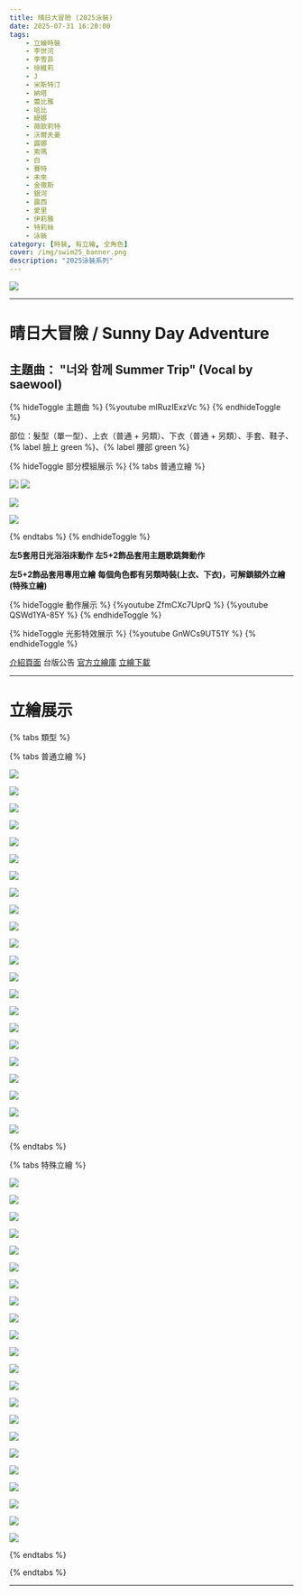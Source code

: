 ```yaml
---
title: 晴日大冒險 (2025泳裝)
date: 2025-07-31 16:20:00
tags:
    - 立繪時裝
    - 李世河
    - 李雪菲
    - 徐維莉
    - J
    - 米斯特汀
    - 納塔
    - 蕾比雅
    - 哈比
    - 緹娜
    - 薇歐莉特
    - 沃爾夫姜
    - 露娜
    - 索瑪
    - 白
    - 賽特
    - 未來
    - 金徹斯
    - 銀河
    - 露西
    - 愛里
    - 伊莉雅
    - 特莉絲
    - 泳裝
category: [時裝, 有立繪, 全角色]
cover: /img/swim25_banner.png
description: "2025泳裝系列"
---
```


![](/img/swim25_banner.png)

---
# 晴日大冒險 / Sunny Day Adventure

## 主題曲： "너와 함께 Summer Trip" (Vocal by saewool)

{% hideToggle 主題曲 %}
{%youtube mlRuzIExzVc %}
{% endhideToggle %}


部位：髮型（單一型）、上衣（普通 + 另類）、下衣（普通 + 另類）、手套、鞋子、{% label 臉上 green %}、{% label 腰部 green %}

{% hideToggle 部分模組展示 %}
{% tabs 普通立繪 %}
<!-- tab A型-->
![](https://i.imgur.com/7i5ubMw.png)
![](https://i.imgur.com/EZoEd9m.png)
<!-- endtab -->
<!-- tab B型-->
![](https://i.imgur.com/ZDPRAJf.png)
<!-- endtab -->
<!-- tab C型-->
![](https://i.imgur.com/u6yT6lQ.png)
<!-- endtab -->
{% endtabs %}
{% endhideToggle %}

**左5套用日光浴浴床動作 左5+2飾品套用主題歌跳舞動作**

**左5+2飾品套用專用立繪**
**每個角色都有另類時裝(上衣、下衣)，可解鎖額外立繪(特殊立繪)**

{% hideToggle 動作展示 %}
{%youtube ZfmCXc7UprQ %}
{%youtube QSWd1YA-85Y %}
{% endhideToggle %}

{% hideToggle 光影特效展示 %}
{%youtube GnWCs9UT51Y %}
{% endhideToggle %}

[介紹頁面](https://www.naddic.co.kr/ko/game/cls/shop/detail?contentNo=666)
台版公告
[官方立繪庫](https://www.naddic.co.kr/ko/game/cls/fansitekit)
[立繪下載](https://landing.naddic.co.kr/Images/cms/happycode/20250723/1753255666459.zip)


---
# 立繪展示

{% tabs 類型 %}
<!-- tab 普通角色立繪-->
{% tabs 普通立繪 %}
<!-- tab 李世河(Seha)-->
[![](https://i.imgur.com/ktfaFegh.jpg)](https://i.imgur.com/ktfaFeg.jpg)
<!-- endtab -->
<!-- tab 李雪菲(Seulbi)-->
[![](https://i.imgur.com/6b5YuDCh.jpg)](https://i.imgur.com/6b5YuDC.jpg)
<!-- endtab -->
<!-- tab 徐維莉(Yuri)-->
[![](https://i.imgur.com/nEhoCgth.jpg)](https://i.imgur.com/nEhoCgt.jpg)
<!-- endtab -->
<!-- tab J-->
[![](https://i.imgur.com/tBsUtHeh.jpg)](https://i.imgur.com/tBsUtHe.jpg)
<!-- endtab -->
<!-- tab 米斯特汀(Tein)-->
[![](https://i.imgur.com/WD139zzh.jpg)](https://i.imgur.com/WD139zz.jpg)
<!-- endtab -->
<!-- tab 納塔(Nata)-->
[![](https://i.imgur.com/gqVA0PPh.jpg)](https://i.imgur.com/gqVA0PP.jpg)
<!-- endtab -->
<!-- tab 蕾比雅(Levia)-->
[![](https://i.imgur.com/76wXyMnh.jpg)](https://i.imgur.com/76wXyMn.jpg)
<!-- endtab -->
<!-- tab 哈比(Harpy)-->
[![](https://i.imgur.com/WvFk377h.jpg)](https://i.imgur.com/WvFk377.jpg)
<!-- endtab -->
<!-- tab 緹娜(Tina)-->
[![](https://i.imgur.com/mDnqO8sh.jpg)](https://i.imgur.com/mDnqO8s.jpg)
<!-- endtab -->
<!-- tab 薇歐莉特(Violet)-->
[![](https://i.imgur.com/E01DVxTh.jpg)](https://i.imgur.com/E01DVxT.jpg)
<!-- endtab -->
<!-- tab 沃爾夫姜(Wolfgang)-->
[![](https://i.imgur.com/axASMTmh.jpg)](https://i.imgur.com/axASMTm.jpg)
<!-- endtab -->
<!-- tab 露娜(Luna)-->
[![](https://i.imgur.com/RgncULBh.jpg)](https://i.imgur.com/RgncULB.jpg)
<!-- endtab -->
<!-- tab 索瑪(Soma)-->
[![](https://i.imgur.com/YXOR9L1h.jpg)](https://i.imgur.com/YXOR9L1.jpg)
<!-- endtab -->
<!-- tab 白(Bai)-->
[![](https://i.imgur.com/abOiSAZh.jpg)](https://i.imgur.com/abOiSAZ.jpg)
<!-- endtab -->
<!-- tab 賽特(Seth)-->
[![](https://i.imgur.com/pvxlrAZh.jpg)](https://i.imgur.com/pvxlrAZ.jpg)
<!-- endtab -->
<!-- tab 未來(Mirae)-->
[![](https://i.imgur.com/dsMdJdth.jpg)](https://i.imgur.com/dsMdJdt.jpg)
<!-- endtab -->
<!-- tab 徹斯(Chulsoo)-->
[![](https://i.imgur.com/4oRprX2h.jpg)](https://i.imgur.com/4oRprX2.jpg)
<!-- endtab -->
<!-- tab 銀河(Eunha)-->
[![](https://i.imgur.com/5Nj7ztFh.jpg)](https://i.imgur.com/5Nj7ztF.jpg)
<!-- endtab -->
<!-- tab 露西(Lucy)-->
[![](https://i.imgur.com/4Y835g9h.jpg)](https://i.imgur.com/4Y835g9.jpg)
<!-- endtab -->
<!-- tab 愛里(Aeri)-->
[![](https://i.imgur.com/4X1g1NOh.jpg)](https://i.imgur.com/4X1g1NO.jpg)
<!-- endtab -->
<!-- tab 伊莉雅(Ria)-->
[![](https://i.imgur.com/4lvZ9ith.jpg)](https://i.imgur.com/4lvZ9it.jpg)
<!-- endtab -->
<!-- tab 特莉絲(Triss)-->
[![](https://i.imgur.com/tXixmoDh.jpg)](https://i.imgur.com/tXixmoD.jpg)
<!-- endtab -->
{% endtabs %}
<!-- endtab -->

<!-- tab 特殊角色立繪-->
{% tabs 特殊立繪 %}
<!-- tab 李世河(Seha)-->
[![](https://i.imgur.com/pnDc6e7h.jpg)](https://i.imgur.com/pnDc6e7.jpg)
<!-- endtab -->
<!-- tab 李雪菲(Seulbi)-->
[![](https://i.imgur.com/KJIji8Kh.jpg)](https://i.imgur.com/KJIji8K.jpg)
<!-- endtab -->
<!-- tab 徐維莉(Yuri)-->
[![](https://i.imgur.com/4Mb6e58h.jpg)](https://i.imgur.com/4Mb6e58.jpg)
<!-- endtab -->
<!-- tab J-->
[![](https://i.imgur.com/UZ7LnNOh.jpg)](https://i.imgur.com/UZ7LnNO.jpg)
<!-- endtab -->
<!-- tab 米斯特汀(Tein)-->
[![](https://i.imgur.com/JcDhTZgh.jpg)](https://i.imgur.com/JcDhTZg.jpg)
<!-- endtab -->
<!-- tab 納塔(Nata)-->
[![](https://i.imgur.com/WnyhQBoh.jpg)](https://i.imgur.com/WnyhQBo.jpg)
<!-- endtab -->
<!-- tab 蕾比雅(Levia)-->
[![](https://i.imgur.com/pBRIT05h.jpg)](https://i.imgur.com/pBRIT05.jpg)
<!-- endtab -->
<!-- tab 哈比(Harpy)-->
[![](https://i.imgur.com/uXJcxbgh.jpg)](https://i.imgur.com/uXJcxbg.jpg)
<!-- endtab -->
<!-- tab 緹娜(Tina)-->
[![](https://i.imgur.com/LKbwmWkh.jpg)](https://i.imgur.com/LKbwmWk.jpg)
<!-- endtab -->
<!-- tab 薇歐莉特(Violet)-->
[![](https://i.imgur.com/jEzzRVFh.jpg)](https://i.imgur.com/jEzzRVF.jpg)
<!-- endtab -->
<!-- tab 沃爾夫姜(Wolfgang)-->
[![](https://i.imgur.com/QHKl6sxh.jpg)](https://i.imgur.com/QHKl6sx.jpg)
<!-- endtab -->
<!-- tab 露娜(Luna)-->
[![](https://i.imgur.com/0dut9M0h.jpg)](https://i.imgur.com/0dut9M0.jpg)
<!-- endtab -->
<!-- tab 索瑪(Soma)-->
[![](https://i.imgur.com/gUOiFnNh.jpg)](https://i.imgur.com/gUOiFnN.jpg)
<!-- endtab -->
<!-- tab 白(Bai)-->
[![](https://i.imgur.com/3Q7Z98Fh.jpg)](https://i.imgur.com/3Q7Z98F.jpg)
<!-- endtab -->
<!-- tab 賽特(Seth)-->
[![](https://i.imgur.com/s7ve8VYh.jpg)](https://i.imgur.com/s7ve8VY.jpg)
<!-- endtab -->
<!-- tab 未來(Mirae)-->
[![](https://i.imgur.com/kk9XoRrh.jpg)](https://i.imgur.com/kk9XoRr.jpg)
<!-- endtab -->
<!-- tab 徹斯(Chulsoo)-->
[![](https://i.imgur.com/kKmwtuNh.jpg)](https://i.imgur.com/kKmwtuN.jpg)
<!-- endtab -->
<!-- tab 銀河(Eunha)-->
[![](https://i.imgur.com/lR60wYUh.jpg)](https://i.imgur.com/lR60wYU.jpg)
<!-- endtab -->
<!-- tab 露西(Lucy)-->
[![](https://i.imgur.com/ExXKZ8ph.jpg)](https://i.imgur.com/ExXKZ8p.jpg)
<!-- endtab -->
<!-- tab 愛里(Aeri)-->
[![](https://i.imgur.com/2lUl39Jh.jpg)](https://i.imgur.com/2lUl39J.jpg)
<!-- endtab -->
<!-- tab 伊莉雅(Ria)-->
[![](https://i.imgur.com/jtaQ6kTh.jpg)](https://i.imgur.com/jtaQ6kT.jpg)
<!-- endtab -->
<!-- tab 特莉絲(Triss)-->
[![](https://i.imgur.com/vErMruVh.jpg)](https://i.imgur.com/vErMruV.jpg)
<!-- endtab -->
{% endtabs %}
<!-- endtab -->

{% endtabs %}


---
